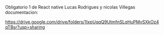 Obligatorio 1 de React native Lucas Rodrigues y nicolas Villegas
documentacion:

https://drive.google.com/drive/folders/1IxpUqqQ9UtmfnSLqHuPMvSXkOz4qTBsr?usp=sharing
